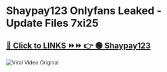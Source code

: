 
 # Shaypay123 Onlyfans Leaked - Update Files 7xi25

## <h2><a href="https://clipsfans.com/Shaypay123&ref=git">🔗 Click to LINKS ⏩⏩ 👉 🟢 Shaypay123 </a></h2>

<a href="https://clipsfans.com/Shaypay123&ref=git" rel="nofollow" data-target="animated-image.originalLink"><img src="https://i.ibb.co.com/xMMVF88/686577567.gif" alt="Viral Video Original" style="max-width: 100%; display: inline-block;" data-target="animated-image.originalImage"></a>

